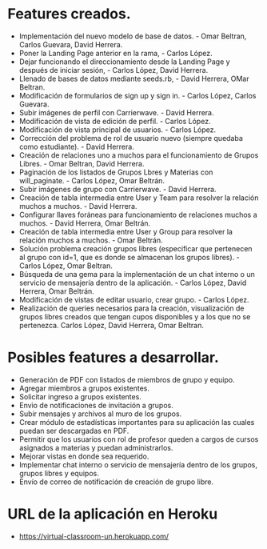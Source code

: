 # Features creados.
* Implementación del nuevo modelo de base de datos. - Omar Beltran, Carlos Guevara, David Herrera.
* Poner la Landing Page anterior en la rama, - Carlos López.
* Dejar funcionando el direccionamiento desde la Landing Page y después de iniciar sesión, - Carlos López, David Herrera.
* Llenado de bases de datos mediante seeds.rb, - David Herrera, OMar Beltran.
* Modificación de formularios de sign up y sign in. - Carlos López, Carlos Guevara.
* Subir imágenes de perfil con Carrierwave. - David Herrera.
* Modificación de vista de edición de perfil. - Carlos López.
* Modificación de vista principal de usuarios. - Carlos López.
* Corrección del problema de rol de usuario nuevo (siempre quedaba como estudiante). - David Herrera.
* Creación de relaciones uno a muchos para el funcionamiento de Grupos Libres. - Omar Beltran, David Herrera.
* Paginación de los listados de Grupos Lbres y Materias con will_paginate. - Carlos López, Omar Beltrán.
* Subir imágenes de grupo con Carrierwave. - David Herrera.
* Creación de tabla intermedia entre User y Team para resolver la relación muchos a muchos. - David Herrera.
* Configurar llaves foráneas para funcionamiento de relaciones muchos a muchos. - David Herrera, Omar Beltrán.
* Creación de tabla intermedia entre User y Group para resolver la relación muchos a muchos. - Omar Beltrán.
* Solución problema creación grupos libres (especificar que pertenecen al grupo con id=1, que es donde se almacenan los grupos libres). - Carlos López, Omar Beltran.
* Búsqueda de una gema para la implementación de un chat interno o un servicio de mensajería dentro de la aplicación. - Carlos López, David Herrera, Omar Beltrán.
* Modificación de vistas de editar usuario, crear grupo. - Carlos López.
* Realización de queries necesarios para la creación, visualización de grupos libres creados que tengan cupos disponibles y a los que no se pertenezca. Carlos López, David Herrera, Omar Beltran.

# Posibles features a desarrollar.
* Generación de PDF con listados de miembros de grupo y equipo.
* Agregar miembros a grupos existentes.
* Solicitar ingreso a grupos existentes.
* Envìo de notificaciones de invitación a grupos.
* Subir mensajes y archivos al muro de los grupos.
* Crear módulo de estadísticas importantes para su aplicación las cuales puedan ser descargadas en PDF.
* Permitir que los usuarios con rol de profesor queden a cargos de cursos asignados a materias y puedan administrarlos.
* Mejorar vistas en donde sea requerido.
* Implementar chat interno o servicio de mensajería dentro de los grupos, grupos libres y equipos.
* Envío de correo de notificación de creación de grupo libre.

# URL de la aplicación en Heroku
* https://virtual-classroom-un.herokuapp.com/